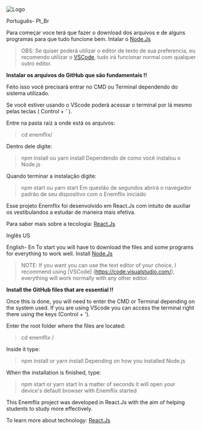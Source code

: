 ![Logo](https://user-images.githubusercontent.com/61210736/94147634-eb2fc480-fe4b-11ea-8954-9d111d8ad510.png)

Português- Pt_Br

Para começar voce terá que fazer o download dos arquivos e de alguns programas para que tudo funcione bem.
  Intalar o [Node.Js](https://nodejs.org/en/)
>OBS: Se quiser poderá utilizar o editor de texto de sua preferencia, eu recomendo utilizar o [VSCode](https://code.visualstudio.com/), tudo irá funcionar normal com qualquer outro editor.

**Instalar os arquivos do GitHub que são fundamentais !!**

Feito isso você precisará entrar no CMD ou Terminal dependendo do sistema utilizado.

Se você estiver usando o VScode poderá acessar o terminal por lá mesmo pelas teclas ( Control + ' ).

Entre na pasta raiz a onde está os arquivos:
>cd enemflix/

Dentro dele digite:
>npm install ou yarn install 
Dependendo de como você instalou o Node.js

Quando terminar a instalação digite:
>npm start ou yarn start
Em questão de segundos abrirá o navegador padrão de seu dispositivo com o Enemflix iniciado

Esse projeto Enemflix foi desenvolvido em React.Js com intuito de auxiliar os vestibulandos a estudar de maneira mais efetiva. 

Para saber mais sobre a tecologia:
  [React.Js](https://pt-br.reactjs.org/)
  
Inglês US
 
 English- En
To start you will have to download the files and some programs for everything to work well.
  Install [Node.Js](https://nodejs.org/en/)
> NOTE: If you want you can use the text editor of your choice, I recommend using [VSCode] (https://code.visualstudio.com/), everything will work normally with any other editor.

**Install the GitHub files that are essential !!**

Once this is done, you will need to enter the CMD or Terminal depending on the system used.
If you are using VScode you can access the terminal right there using the keys (Control + ').

Enter the root folder where the files are located:
> cd enemflix /

Inside it type:
> npm install or yarn install
Depending on how you installed Node.js

When the installation is finished, type:
> npm start or yarn start
In a matter of seconds it will open your device's default browser with Enemflix started

This Enemflix project was developed in React.Js with the aim of helping students to study more effectively.

To learn more about technology:
  [React.Js](https://pt-br.reactjs.org/)
